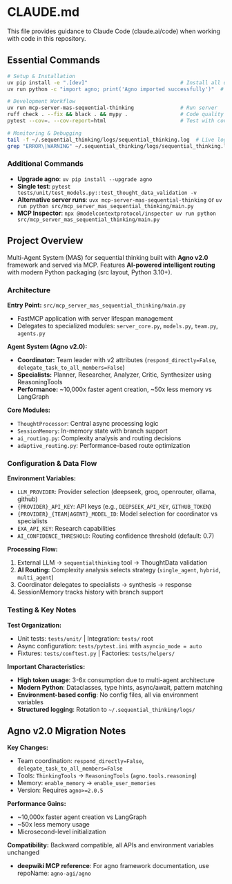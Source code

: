 # CLAUDE.md

This file provides guidance to Claude Code (claude.ai/code) when working with code in this repository.

## Essential Commands

```bash
# Setup & Installation
uv pip install -e ".[dev]"                              # Install all dependencies
uv run python -c "import agno; print('Agno imported successfully')"  # Verify setup

# Development Workflow
uv run mcp-server-mas-sequential-thinking               # Run server
ruff check . --fix && black . && mypy .                 # Code quality
pytest --cov=. --cov-report=html                        # Test with coverage

# Monitoring & Debugging
tail -f ~/.sequential_thinking/logs/sequential_thinking.log  # Live logs
grep "ERROR\|WARNING" ~/.sequential_thinking/logs/sequential_thinking.log  # Error search
```

### Additional Commands
- **Upgrade agno**: `uv pip install --upgrade agno`
- **Single test**: `pytest tests/unit/test_models.py::test_thought_data_validation -v`
- **Alternative server runs**: `uvx mcp-server-mas-sequential-thinking` or `uv run python src/mcp_server_mas_sequential_thinking/main.py`
- **MCP Inspector**: `npx @modelcontextprotocol/inspector uv run python src/mcp_server_mas_sequential_thinking/main.py`

## Project Overview

Multi-Agent System (MAS) for sequential thinking built with **Agno v2.0** framework and served via MCP. Features **AI-powered intelligent routing** with modern Python packaging (src layout, Python 3.10+).

### Architecture

**Entry Point:** `src/mcp_server_mas_sequential_thinking/main.py`
- FastMCP application with server lifespan management
- Delegates to specialized modules: `server_core.py`, `models.py`, `team.py`, `agents.py`

**Agent System (Agno v2.0):**
- **Coordinator:** Team leader with v2 attributes (`respond_directly=False`, `delegate_task_to_all_members=False`)
- **Specialists:** Planner, Researcher, Analyzer, Critic, Synthesizer using ReasoningTools
- **Performance:** ~10,000x faster agent creation, ~50x less memory vs LangGraph

**Core Modules:**
- `ThoughtProcessor`: Central async processing logic
- `SessionMemory`: In-memory state with branch support
- `ai_routing.py`: Complexity analysis and routing decisions
- `adaptive_routing.py`: Performance-based route optimization

### Configuration & Data Flow

**Environment Variables:**
- `LLM_PROVIDER`: Provider selection (deepseek, groq, openrouter, ollama, github)
- `{PROVIDER}_API_KEY`: API keys (e.g., `DEEPSEEK_API_KEY`, `GITHUB_TOKEN`)
- `{PROVIDER}_{TEAM|AGENT}_MODEL_ID`: Model selection for coordinator vs specialists
- `EXA_API_KEY`: Research capabilities
- `AI_CONFIDENCE_THRESHOLD`: Routing confidence threshold (default: 0.7)

**Processing Flow:**
1. External LLM → `sequentialthinking` tool → ThoughtData validation
2. **AI Routing:** Complexity analysis selects strategy (`single_agent`, `hybrid`, `multi_agent`)
3. Coordinator delegates to specialists → synthesis → response
4. SessionMemory tracks history with branch support

### Testing & Key Notes

**Test Organization:**
- Unit tests: `tests/unit/` | Integration: `tests/` root
- Async configuration: `tests/pytest.ini` with `asyncio_mode = auto`
- Fixtures: `tests/conftest.py` | Factories: `tests/helpers/`

**Important Characteristics:**
- **High token usage**: 3-6x consumption due to multi-agent architecture
- **Modern Python**: Dataclasses, type hints, async/await, pattern matching
- **Environment-based config**: No config files, all via environment variables
- **Structured logging**: Rotation to `~/.sequential_thinking/logs/`

## Agno v2.0 Migration Notes

**Key Changes:**
- Team coordination: `respond_directly=False`, `delegate_task_to_all_members=False`
- Tools: `ThinkingTools` → `ReasoningTools` (`agno.tools.reasoning`)
- Memory: `enable_memory` → `enable_user_memories`
- Version: Requires `agno>=2.0.5`

**Performance Gains:**
- ~10,000x faster agent creation vs LangGraph
- ~50x less memory usage
- Microsecond-level initialization

**Compatibility:** Backward compatible, all APIs and environment variables unchanged
- **deepwiki MCP reference**: For agno framework documentation, use repoName: `agno-agi/agno`